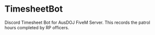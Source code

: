 # TimesheetBot
Discord Timesheet Bot for AusDOJ FiveM Server. This records the patrol hours completed by RP officers. 
